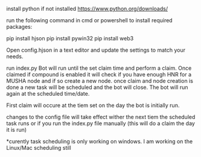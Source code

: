 install python if not installed https://www.python.org/downloads/

run the following command in cmd or powershell to install required packages:

pip install hjson 
pip install pywin32
pip install web3

Open config.hjson in a text editor and update the settings to match your needs.

run index.py Bot will run until the set claim time and perform a claim. Once claimed if compound is enabled it will check if you have enough HNR for a MUSHA node and if so create a new node. once claim and node creation is done a new task will be scheduled and the bot will close. The bot will run again at the scheduled time/date.

First claim will occure at the tiem set on the day the bot is initially run.

changes to the config file will take effect wither the next tiem the scheduled task runs or if you run the index.py file manually (this will do a claim the day it is run)

*curently task scheduling is only working on windows. I am working on the Linux/Mac scheduling still